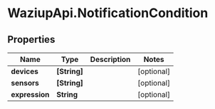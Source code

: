 # WaziupApi.NotificationCondition

## Properties

| Name           | Type         | Description | Notes      |
| -------------- | ------------ | ----------- | ---------- |
| **devices**    | **[String]** |             | [optional] |
| **sensors**    | **[String]** |             | [optional] |
| **expression** | **String**   |             | [optional] |
